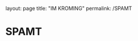 layout: page
title: "IM KROMING"
permalink: /SPAMT

<html>

<body style="background-image:url('pa6v03g1glo91.gif'); background-repeat:repeat;">
<h1>SPAMT</h1>
</body>
  
</html>
